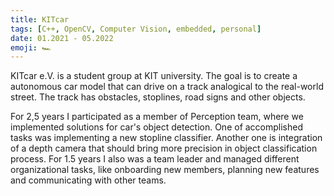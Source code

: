 ```yaml
---
title: KITcar
tags: [C++, OpenCV, Computer Vision, embedded, personal]
date: 01.2021 - 05.2022
emoji: 🏎️
---
```

KITcar e.V. is a student group at KIT university. The goal is to create a autonomous car model that can drive on a track analogical to the real-world street. The track has obstacles, stoplines, road signs and other objects. 

For 2,5 years I participated as a member of Perception team, where we implemented solutions for car's object detection. One of accomplished tasks was implementing a new stopline classifier. Another one is integration of a depth camera that should bring more precision in object classification process. For 1.5 years I also was a team leader and managed different organizational tasks, like onboarding new members, planning new features and communicating with other teams.